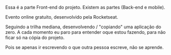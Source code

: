 Essa é a parte Front-end do projeto.
Existem as partes (Back-end e mobile).

Evento online gratuito, desenvolvido pela Rocketseat.

Seguindo a trilha mediana, desenvolvendo / "copiando" uma aplicação do zero.
A cada momento eu paro para entender oque estou fazendo, para não ficar só na cópia do projeto.

Pois se apenas ir escrevendo o que outra pessoa escreve, não se aprende.